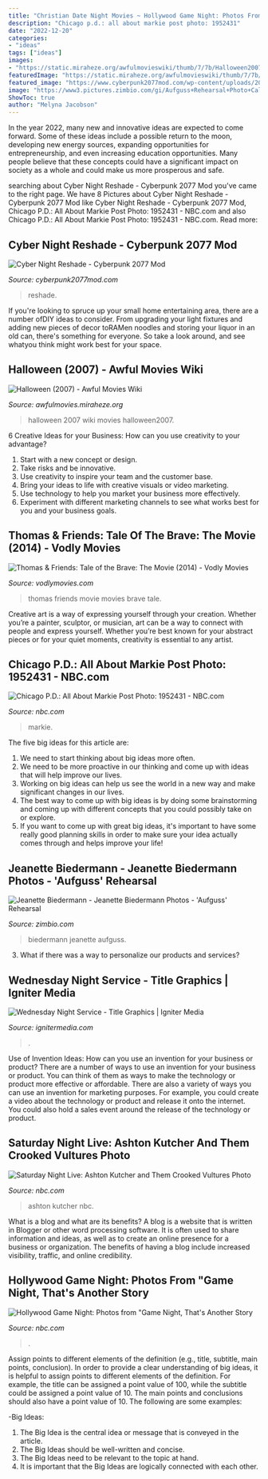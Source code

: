 ```yaml
---
title: "Christian Date Night Movies ~ Hollywood Game Night: Photos From &quot;game Night, That&#039;s Another Story"
description: "Chicago p.d.: all about markie post photo: 1952431"
date: "2022-12-20"
categories:
- "ideas"
tags: ["ideas"]
images:
- "https://static.miraheze.org/awfulmovieswiki/thumb/7/7b/Halloween2007.jpg/330px-Halloween2007.jpg"
featuredImage: "https://static.miraheze.org/awfulmovieswiki/thumb/7/7b/Halloween2007.jpg/330px-Halloween2007.jpg"
featured_image: "https://www.cyberpunk2077mod.com/wp-content/uploads/2020/12/Cyber-Night-Reshade-6.png"
image: "https://www3.pictures.zimbio.com/gi/Aufguss+Rehearsal+Photo+Call+Munich+OMuPEVfdryLx.jpg"
ShowToc: true
author: "Melyna Jacobson"
---
```



In the year 2022, many new and innovative ideas are expected to come forward. Some of these ideas include a possible return to the moon, developing new energy sources, expanding opportunities for entrepreneurship, and even increasing education opportunities. Many people believe that these concepts could have a significant impact on society as a whole and could make us more prosperous and safe.

	

		
searching about Cyber Night Reshade - Cyberpunk 2077 Mod you've came to the right page. We have 8 Pictures about Cyber Night Reshade - Cyberpunk 2077 Mod like Cyber Night Reshade - Cyberpunk 2077 Mod, Chicago P.D.: All About Markie Post Photo: 1952431 - NBC.com and also Chicago P.D.: All About Markie Post Photo: 1952431 - NBC.com. Read more:
		
    
## Cyber Night Reshade - Cyberpunk 2077 Mod

<img loading=lazy src="https://www.cyberpunk2077mod.com/wp-content/uploads/2020/12/Cyber-Night-Reshade-6.png" onerror="this.onerror=null;this.src='https://tse4.mm.bing.net/th?id=OIP.JuIRnc4pbaxdIfKA-eUHOwHaEK&amp;pid=15.1';" alt="Cyber Night Reshade - Cyberpunk 2077 Mod">

_Source: cyberpunk2077mod.com_

>reshade. 

	

If you're looking to spruce up your small home entertaining area, there are a number ofDIY ideas to consider. From upgrading your light fixtures and adding new pieces of decor toRAMen noodles and storing your liquor in an old can, there's something for everyone. So take a look around, and see whatyou think might work best for your space.

    
## Halloween (2007) - Awful Movies Wiki

<img loading=lazy src="https://static.miraheze.org/awfulmovieswiki/thumb/7/7b/Halloween2007.jpg/330px-Halloween2007.jpg" onerror="this.onerror=null;this.src='https://tse2.mm.bing.net/th?id=OIP._uaPEUcaR-EBioJRmDQqWwAAAA&amp;pid=15.1';" alt="Halloween (2007) - Awful Movies Wiki">

_Source: awfulmovies.miraheze.org_

>halloween 2007 wiki movies halloween2007. 

	

6 Creative Ideas for your Business: How can you use creativity to your advantage?
1. Start with a new concept or design.
2. Take risks and be innovative.
3. Use creativity to inspire your team and the customer base. 
4. Bring your ideas to life with creative visuals or video marketing. 
5. Use technology to help you market your business more effectively. 
6. Experiment with different marketing channels to see what works best for you and your business goals.

    
## Thomas &amp; Friends: Tale Of The Brave: The Movie (2014) - Vodly Movies

<img loading=lazy src="http://image.tmdb.org/t/p/original/vK5EzW0MQ9DiE5mazwnhGVxFWjk.jpg" onerror="this.onerror=null;this.src='https://tse3.mm.bing.net/th?id=OIP.IE-ciqoFTQAAM6kIFMa-eQHaLH&amp;pid=15.1';" alt="Thomas &amp; Friends: Tale of the Brave: The Movie (2014) - Vodly Movies">

_Source: vodlymovies.com_

>thomas friends movie movies brave tale. 

	

Creative art is a way of expressing yourself through your creation. Whether you’re a painter, sculptor, or musician, art can be a way to connect with people and express yourself. Whether you’re best known for your abstract pieces or for your quiet moments, creativity is essential to any artist.

    
## Chicago P.D.: All About Markie Post Photo: 1952431 - NBC.com

<img loading=lazy src="https://img.nbc.com/sites/nbcunbc/files/images/2014/10/02/01_6_0.JPG" onerror="this.onerror=null;this.src='https://tse3.mm.bing.net/th?id=OIP.qv4wl0mYjSB3bscrwAMADQHaLb&amp;pid=15.1';" alt="Chicago P.D.: All About Markie Post Photo: 1952431 - NBC.com">

_Source: nbc.com_

>markie. 

	

The five big ideas for this article are:
1. We need to start thinking about big ideas more often. 
2. We need to be more proactive in our thinking and come up with ideas that will help improve our lives. 
3. Working on big ideas can help us see the world in a new way and make significant changes in our lives. 
4. The best way to come up with big ideas is by doing some brainstorming and coming up with different concepts that you could possibly take on or explore. 
5. If you want to come up with great big ideas, it's important to have some really good planning skills in order to make sure your idea actually comes through and helps improve your life!

    
## Jeanette Biedermann - Jeanette Biedermann Photos - &#039;Aufguss&#039; Rehearsal

<img loading=lazy src="https://www3.pictures.zimbio.com/gi/Aufguss+Rehearsal+Photo+Call+Munich+OMuPEVfdryLx.jpg" onerror="this.onerror=null;this.src='https://tse1.mm.bing.net/th?id=OIP.CTF_TKQ3Z5-UZaswiiw2mgHaLH&amp;pid=15.1';" alt="Jeanette Biedermann - Jeanette Biedermann Photos - &#039;Aufguss&#039; Rehearsal">

_Source: zimbio.com_

>biedermann jeanette aufguss. 

	

3. What if there was a way to personalize our products and services?

    
## Wednesday Night Service - Title Graphics | Igniter Media

<img loading=lazy src="https://assets.ignitermedia.com/products/16168-wednesday-night-service/preview/image" onerror="this.onerror=null;this.src='https://tse1.mm.bing.net/th?id=OIP.MhdbxhW6SLvcMC7ElRtF1wHaEK&amp;pid=15.1';" alt="Wednesday Night Service - Title Graphics | Igniter Media">

_Source: ignitermedia.com_

>. 

	

Use of Invention Ideas: How can you use an invention for your business or product?
There are a number of ways to use an invention for your business or product. You can think of them as ways to make the technology or product more effective or affordable. There are also a variety of ways you can use an invention for marketing purposes. For example, you could create a video about the technology or product and release it onto the internet. You could also hold a sales event around the release of the technology or product.

    
## Saturday Night Live: Ashton Kutcher And Them Crooked Vultures Photo

<img loading=lazy src="https://img.nbc.com/sites/nbcunbc/files/scet/photos/61/4649/NUP_138799_0082.JPG" onerror="this.onerror=null;this.src='https://tse1.mm.bing.net/th?id=OIP.XjqQ9NvWXHfFbu39fIAiOgHaE7&amp;pid=15.1';" alt="Saturday Night Live: Ashton Kutcher and Them Crooked Vultures Photo">

_Source: nbc.com_

>ashton kutcher nbc. 

	

What is a blog and what are its benefits?
A blog is a website that is written in Blogger or other word processing software. It is often used to share information and ideas, as well as to create an online presence for a business or organization. The benefits of having a blog include increased visibility, traffic, and online credibility.

    
## Hollywood Game Night: Photos From &quot;Game Night, That&#039;s Another Story

<img loading=lazy src="https://img.nbc.com/sites/nbcunbc/files/images/2014/4/03/NUP_159044_1090.JPG" onerror="this.onerror=null;this.src='https://tse4.mm.bing.net/th?id=OIP.dgZ2BX8SJkIhs-qMW5gUIwHaE7&amp;pid=15.1';" alt="Hollywood Game Night: Photos from &quot;Game Night, That&#039;s Another Story">

_Source: nbc.com_

>. 

	

Assign points to different elements of the definition (e.g., title, subtitle, main points, conclusion).
In order to provide a clear understanding of big ideas, it is helpful to assign points to different elements of the definition. For example, the title can be assigned a point value of 100, while the subtitle could be assigned a point value of 10. The main points and conclusions should also have a point value of 10. 
The following are some examples: 

-Big Ideas: 
1) The Big Idea is the central idea or message that is conveyed in the article. 
2) The Big Ideas should be well-written and concise. 
3) The Big Ideas need to be relevant to the topic at hand. 
4) It is important that the Big Ideas are logically connected with each other.

